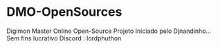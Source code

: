 # DMO-OpenSources
Digimon Master Online Open-Source
Projeto Iniciado pelo Djnandinho...
Sem fins lucrativo
Discord : lordphuthon
